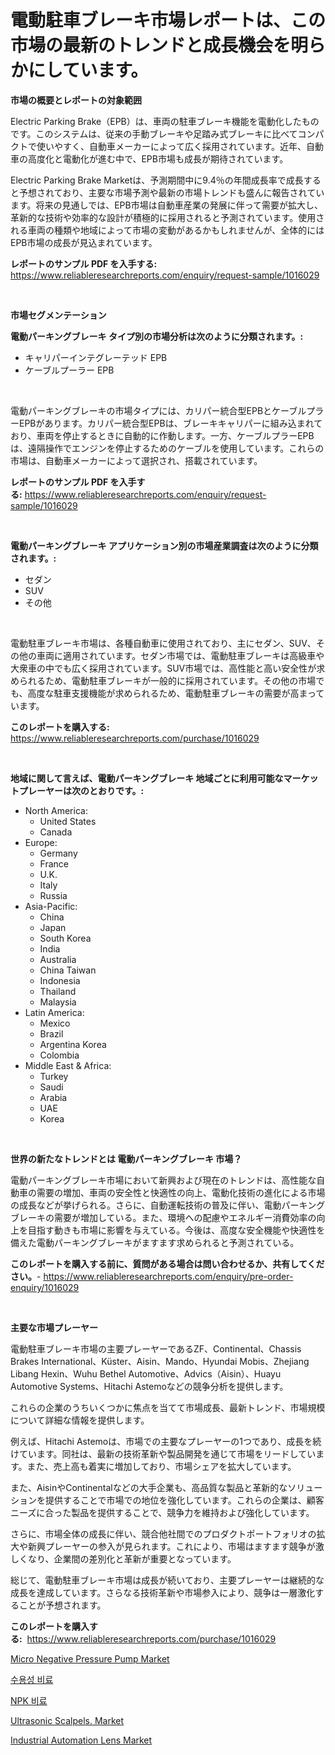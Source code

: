 <p><h1>電動駐車ブレーキ市場レポートは、この市場の最新のトレンドと成長機会を明らかにしています。</h1></p><p><strong>市場の概要とレポートの対象範囲</strong></p>
<p><p>Electric Parking Brake（EPB）は、車両の駐車ブレーキ機能を電動化したものです。このシステムは、従来の手動ブレーキや足踏み式ブレーキに比べてコンパクトで使いやすく、自動車メーカーによって広く採用されています。近年、自動車の高度化と電動化が進む中で、EPB市場も成長が期待されています。</p><p>Electric Parking Brake Marketは、予測期間中に9.4％の年間成長率で成長すると予想されており、主要な市場予測や最新の市場トレンドも盛んに報告されています。将来の見通しでは、EPB市場は自動車産業の発展に伴って需要が拡大し、革新的な技術や効率的な設計が積極的に採用されると予測されています。使用される車両の種類や地域によって市場の変動があるかもしれませんが、全体的にはEPB市場の成長が見込まれています。</p></p>
<p><strong>レポートのサンプル PDF を入手する:</strong> <a href="https://www.reliableresearchreports.com/enquiry/request-sample/1016029">https://www.reliableresearchreports.com/enquiry/request-sample/1016029</a></p>
<p>&nbsp;</p>
<p><strong>市場セグメンテーション</strong></p>
<p><strong>電動パーキングブレーキ タイプ別の市場分析は次のように分類されます。:</strong></p>
<p><ul><li>キャリパーインテグレーテッド EPB</li><li>ケーブルプーラー EPB</li></ul></p>
<p>&nbsp;</p>
<p><p>電動パーキングブレーキの市場タイプには、カリパー統合型EPBとケーブルプラーEPBがあります。カリパー統合型EPBは、ブレーキキャリパーに組み込まれており、車両を停止するときに自動的に作動します。一方、ケーブルプラーEPBは、遠隔操作でエンジンを停止するためのケーブルを使用しています。これらの市場は、自動車メーカーによって選択され、搭載されています。</p></p>
<p><strong>レポートのサンプル PDF を入手する:</strong>&nbsp;<a href="https://www.reliableresearchreports.com/enquiry/request-sample/1016029">https://www.reliableresearchreports.com/enquiry/request-sample/1016029</a></p>
<p>&nbsp;</p>
<p><strong> 電動パーキングブレーキ アプリケーション別の市場産業調査は次のように分類されます。:</strong></p>
<p><ul><li>セダン</li><li>SUV</li><li>その他</li></ul></p>
<p>&nbsp;</p>
<p><p>電動駐車ブレーキ市場は、各種自動車に使用されており、主にセダン、SUV、その他の車両に適用されています。セダン市場では、電動駐車ブレーキは高級車や大衆車の中でも広く採用されています。SUV市場では、高性能と高い安全性が求められるため、電動駐車ブレーキが一般的に採用されています。その他の市場でも、高度な駐車支援機能が求められるため、電動駐車ブレーキの需要が高まっています。</p></p>
<p><strong>このレポートを購入する:</strong>&nbsp; <a href="https://www.reliableresearchreports.com/purchase/1016029">https://www.reliableresearchreports.com/purchase/1016029</a></p>
<p>&nbsp;</p>
<p><strong>地域に関して言えば、電動パーキングブレーキ 地域ごとに利用可能なマーケットプレーヤーは次のとおりです。:</strong></p>
<p><ul>
    <li>
        North America:
        <ul>
            <li>United States</li>
            <li>Canada</li>
        </ul>
    </li>
    <li>
        Europe:
        <ul>
            <li>Germany</li>
            <li>France</li>
            <li>U.K.</li>
            <li>Italy</li>
            <li>Russia</li>
        </ul>
    </li>
    <li>
        Asia-Pacific:
        <ul>
            <li>China</li>
            <li>Japan</li>
            <li>South Korea</li>
            <li>India</li>
            <li>Australia</li>
            <li>China Taiwan</li>
            <li>Indonesia</li>
            <li>Thailand</li>
            <li>Malaysia</li>
        </ul>
    </li>
    <li>
        Latin America:
        <ul>
            <li>Mexico</li>
            <li>Brazil</li>
            <li>Argentina Korea</li>
            <li>Colombia</li>
        </ul>
    </li>
    <li>
        Middle East & Africa:
        <ul>
            <li>Turkey</li>
            <li>Saudi</li>
            <li>Arabia</li>
            <li>UAE</li>
            <li>Korea</li>
        </ul>
    </li>
    </ul></p>
<p>&nbsp;</p>
<p><strong>世界の新たなトレンドとは 電動パーキングブレーキ 市場？</strong></p>
<p><p>電動パーキングブレーキ市場において新興および現在のトレンドは、高性能な自動車の需要の増加、車両の安全性と快適性の向上、電動化技術の進化による市場の成長などが挙げられる。さらに、自動運転技術の普及に伴い、電動パーキングブレーキの需要が増加している。また、環境への配慮やエネルギー消費効率の向上を目指す動きも市場に影響を与えている。今後は、高度な安全機能や快適性を備えた電動パーキングブレーキがますます求められると予測されている。</p></p>
<p><strong>このレポートを購入する前に、質問がある場合は問い合わせるか、共有してください。</strong>- <a href="https://www.reliableresearchreports.com/enquiry/pre-order-enquiry/1016029">https://www.reliableresearchreports.com/enquiry/pre-order-enquiry/1016029</a></p>
<p>&nbsp;</p>
<p><strong>主要な市場プレーヤー</strong></p>
<p><p>電動駐車ブレーキ市場の主要プレーヤーであるZF、Continental、Chassis Brakes International、Küster、Aisin、Mando、Hyundai Mobis、Zhejiang Libang Hexin、Wuhu Bethel Automotive、Advics（Aisin）、Huayu Automotive Systems、Hitachi Astemoなどの競争分析を提供します。</p><p>これらの企業のうちいくつかに焦点を当てて市場成長、最新トレンド、市場規模について詳細な情報を提供します。</p><p>例えば、Hitachi Astemoは、市場での主要なプレーヤーの1つであり、成長を続けています。同社は、最新の技術革新や製品開発を通じて市場をリードしています。また、売上高も着実に増加しており、市場シェアを拡大しています。</p><p>また、AisinやContinentalなどの大手企業も、高品質な製品と革新的なソリューションを提供することで市場での地位を強化しています。これらの企業は、顧客ニーズに合った製品を提供することで、競争力を維持および強化しています。</p><p>さらに、市場全体の成長に伴い、競合他社間でのプロダクトポートフォリオの拡大や新興プレーヤーの参入が見られます。これにより、市場はますます競争が激しくなり、企業間の差別化と革新が重要となっています。</p><p>総じて、電動駐車ブレーキ市場は成長が続いており、主要プレーヤーは継続的な成長を達成しています。さらなる技術革新や市場参入により、競争は一層激化することが予想されます。</p></p>
<p><strong>このレポートを購入する:</strong>&nbsp;&nbsp;<a href="https://www.reliableresearchreports.com/purchase/1016029">https://www.reliableresearchreports.com/purchase/1016029</a></p>
<p><p><a href="https://view.publitas.com/reportprime-1/micro-negative-pressure-pump-market-size-furnishes-valuable-information-encompassing-market-share-market-trends-and-projections-spanning-from-2023-to-2030/">Micro Negative Pressure Pump Market</a></p><p><a href="https://github.com/vsap75a286l/Market-Research-Report-List-1/blob/main/8902654188671.md">수용성 비료</a></p><p><a href="https://github.com/idcefvhkdut6/Market-Research-Report-List-1/blob/main/8342931188670.md">NPK 비료</a></p><p><a href="https://issuu.com/reportprime-2/docs/ultrasonic-scalpels-market-size-2030.pptx">Ultrasonic Scalpels. Market</a></p><p><a href="https://scarlet-rocket-c63.notion.site/Industrial-Automation-Lens-Market-Size-2024-2031-Global-Industrial-Analysis-Key-Geographical-Regi-1fea9bbd0a254922b487ad21cbfcc235">Industrial Automation Lens Market</a></p></p>